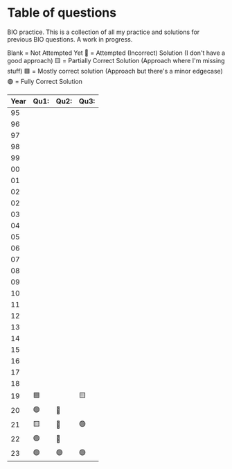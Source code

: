 # Table of questions
BIO practice. This is a collection of all my practice and solutions for previous BIO questions. A work in progress.

Blank = Not Attempted Yet
🔷 = Attempted (Incorrect) Solution (I don't have a good approach)
🟨 = Partially Correct Solution (Approach where I'm missing stuff)
🟩 = Mostly correct solution (Approach but there's a minor edgecase)
🟢 = Fully Correct Solution

| Year | Qu1: | Qu2: | Qu3: |
| ---- | ---- | ---- | ---- |
| 95   |      |      |      |
| 96   |      |      |      |
| 97   |      |      |      |
| 98   |      |      |      |
| 99   |      |      |      |
| 00   |      |      |      |
| 01   |      |      |      |
| 02   |      |      |      |
| 02   |      |      |      |
| 03   |      |      |      |
| 04   |      |      |      |
| 05   |      |      |      |
| 06   |      |      |      |
| 07   |      |      |      |
| 08   |      |      |      |
| 09   |      |      |      |
| 10   |      |      |      |
| 11   |      |      |      |
| 12   |      |      |      |
| 13   |      |      |      |
| 14   |      |      |      |
| 15   |      |      |      |
| 16   |      |      |      |
| 17   |      |      |      |
| 18   |      |      |      |
| 19   | 🟩   |      | 🟨   |
| 20   | 🟢   | 🔷   |      |
| 21   | 🟨   | 🔷   | 🟢   |
| 22   | 🟢   | 🔷   |      |
| 23   | 🟢   | 🟢   | 🟢   |
